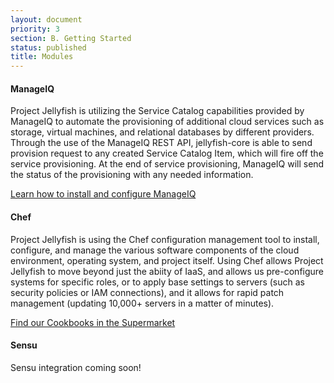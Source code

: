 ```yaml
---
layout: document
priority: 3
section: B. Getting Started
status: published
title: Modules
---
```


#### ManageIQ

Project Jellyfish is utilizing the Service Catalog capabilities provided by ManageIQ to automate the provisioning of additional cloud services such as storage, virtual machines, and relational databases by different providers. Through the use of the ManageIQ REST API, jellyfish-core is able to send provision request to any created Service Catalog Item, which will fire off the service provisioning. At the end of service provisioning, ManageIQ will send the status of the provisioning with any needed information.

[Learn how to install and configure ManageIQ](https://github.com/projectjellyfish/api/blob/master/MANAGEIQ.md)


#### Chef

Project Jellyfish is using the Chef configuration management tool to install, configure, and manage the various software components of the cloud environment, operating system, and project itself.  Using Chef allows Project Jellyfish to move beyond just the abiity of IaaS, and allows us pre-configure systems for specific roles, or to apply base settings to servers (such as security policies or IAM connections), and it allows for rapid patch management (updating 10,000+ servers in a matter of minutes).  


[Find our Cookbooks in the Supermarket](https://supermarket.chef.io/users/boozallenhamilton)


#### Sensu

Sensu integration coming soon!
